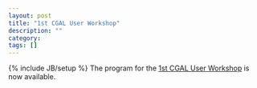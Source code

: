 ```yaml
---
layout: post
title: "1st CGAL User Workshop"
description: ""
category: 
tags: []
---
```

{% include JB/setup %}
The program for the <a href="{{ site.baseurl }}/Events/UserWorkshop/2002/index.html">1st CGAL User Workshop</a> is now available.
